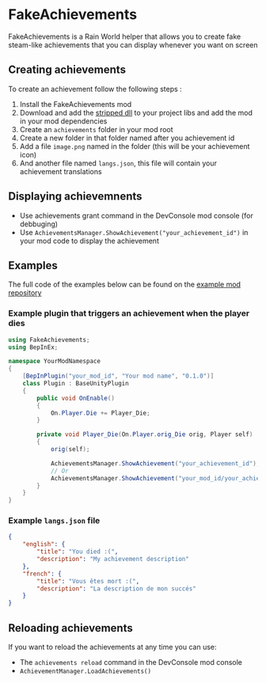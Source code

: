 # FakeAchievements
FakeAchievements is a Rain World helper that allows you to create fake steam-like achievements that you can display whenever you want on screen

## Creating achievements 
To create an achievement follow the following steps :
1. Install the FakeAchievements mod
2. Download and add the [stripped dll](https://github.com/ddemile/FakeAchievements/releases/download/0.1.2-beta/Stripped-FakeAchievements.dll) to your project libs and add the mod in your mod dependencies
3. Create an `achievements` folder in your mod root
4. Create a new folder in that folder named after you achievement id
5. Add a file `image.png` named in the folder (this will be your achievement icon)
6. And another file named `langs.json`, this file will contain your achievement translations

## Displaying achievemnents
- Use achievements grant command in the DevConsole mod console (for debbuging)
- Use `AchievementsManager.ShowAchievement("your_achievement_id")` in your mod code to display the achievement

## Examples
The full code of the examples below can be found on the [example mod repository](https://github.com/ddemile/FakeAchievementsExample?tab=readme-ov-file)
### Example plugin that triggers an achievement when the player dies
```cs
using FakeAchievements;
using BepInEx;

namespace YourModNamespace
{
    [BepInPlugin("your_mod_id", "Your mod name", "0.1.0")]
    class Plugin : BaseUnityPlugin
    {
        public void OnEnable()
        {
            On.Player.Die += Player_Die;
        }

        private void Player_Die(On.Player.orig_Die orig, Player self)
        {
            orig(self);

            AchievementsManager.ShowAchievement("your_achievement_id");
            // Or
            AchievementsManager.ShowAchievement("your_mod_id/your_achievement_id");
        }
    }
}
```

### Example `langs.json` file
```json
{
    "english": {
        "title": "You died :(",
        "description": "My achievement description"
    },
    "french": {
        "title": "Vous êtes mort :(",
        "description": "La description de mon succés"
    }
}
```

## Reloading achievements
If you want to reload the achievements at any time you can use:
- The `achievements reload` command in the DevConsole mod console
- `AchievementManager.LoadAchievements()`
